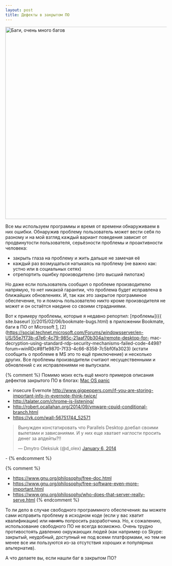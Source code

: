 ```yaml
---
layout: post
title: Дефекты в закрытом ПО
---
```




<img src="{{ site.baseurl }}/images/beets.png" width="600" alt="Баги, очень много багов">

Все мы используем программы и время от времени обнаруживаем в них ошибки.
Обнаружив проблему пользователь может вести себя по разному и на мой взгляд
каждый вариант поведения зависит от продвинутости пользователя,
серьёзности проблемы и проактивности человека:

- закрыть глаза на проблему и жить дальше не замечая её
- каждый раз возмущаться натыкаясь на проблему (не важно как: устно или в социальных сетях)
- отрепортить ошибку производителю (это высший пилотаж)

Но даже если пользователь сообщил о проблеме производителю напрямую,
то нет никакой гарантии, что проблема будет исправлена в ближайших обновлениях.
И, так как это закрытое программное обеспечение, то и помочь пользователю
никто кроме производителя не может и он остаётся наедине со своими страданиями.

Вот к примеру проблемы, которые я недавно репортил:
[проблемы]({{ site.baseurl }}/2015/02/06/bookmate-bugs.html) в приложении Bookmate,
баги в ПО от Microsoft [1](https://social.technet.microsoft.com/Forums/windowsserver/en-US/8882442e-4d16-437f-9930-8aa0ac25ad73/typo-in-error-message-from-microsoft-remote-desktop-for-mac?forum=winRDc#8882442e-4d16-437f-9930-8aa0ac25ad73), [2](https://social.technet.microsoft.com/Forums/windowsserver/en-US/55e7f73b-d7e6-4c79-985c-21aaf70b304a/remote-desktop-for- mac-decryption-using-standard-rdp-security-mechanisms-failed-code-4498?forum=winRDc#8f1e9870-7f33-4c66-8358-7c5bf0fa3023) (кстати сообщить о проблеме в MS это то ещё приключение) и несколько других.
Все проблемы производители считают несущественными и обновлений с их исправлениями не выпускали.

{% comment %}
Помимо моих есть ещё много примеров описания дефектов закрытого ПО в блогах:
[Mac OS panic](https://medium.com/@oleavr/diy-kernel-panic-os-x-and-ios-in-10-loc-c250d9649159)
- insecure Evernote <http://www.gigpeppers.com/if-you-are-storing-important-info-in-evernote-think-twice/>
- <http://talater.com/chrome-is-listening/>
- <http://robert.ocallahan.org/2014/09/vmware-cpuid-conditional-branch.html>
- <https://vk.com/wall-56751744_52571>
<blockquote class="twitter-tweet" lang="en"><p>Вынужден констатировать что Parallels Desktop доебал своими вылетами и зависаниями. И у них еще хватает наглости просить денег за апдейты?!!</p>&mdash; Dmytro Oleksiuk (@d_olex) <a href="https://twitter.com/d_olex/status/420207010571755520">January 6, 2014</a></blockquote>
<script async src="//platform.twitter.com/widgets.js" charset="utf-8"></script>
- <http://www.macrumors.com/2015/01/23/ios-8-gmt-calendar-bug/>
{% endcomment %}

{% comment %}
- <https://www.gnu.org/philosophy/free-doc.html>
- <https://www.gnu.org/philosophy/free-software-even-more-important.html>
- <https://www.gnu.org/philosophy/who-does-that-server-really-serve.html>
{% endcomment %}

То ли дело в случае свободного программного обеспечения: вы можете сами
исправить проблему в исходном коде (если у вас хватит квалификации) или
<s>нанять</s> попросить разработчика. Но, к сожалению, использование
свободного ПО не всегда возможно. Очень трудно противостоять давлению
окружающих людей (как например со Skype: закрытый, неудобный, доступный не под всеми
платформами, но тем не менее все им пользуются из-за отсутствия хороших и популярных альтернатив).

А что делаете вы, если нашли баг в закрытом ПО?
